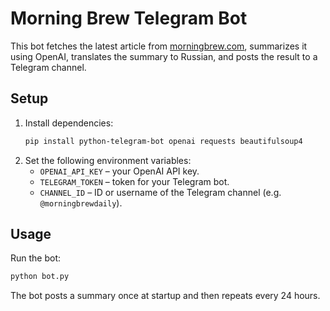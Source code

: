 # Morning Brew Telegram Bot

This bot fetches the latest article from [morningbrew.com](https://www.morningbrew.com/), summarizes it using OpenAI, translates the summary to Russian, and posts the result to a Telegram channel.

## Setup

1. Install dependencies:
   ```bash
   pip install python-telegram-bot openai requests beautifulsoup4
   ```
2. Set the following environment variables:
   - `OPENAI_API_KEY` – your OpenAI API key.
   - `TELEGRAM_TOKEN` – token for your Telegram bot.
   - `CHANNEL_ID` – ID or username of the Telegram channel (e.g. `@morningbrewdaily`).

## Usage

Run the bot:

```bash
python bot.py
```

The bot posts a summary once at startup and then repeats every 24 hours.
